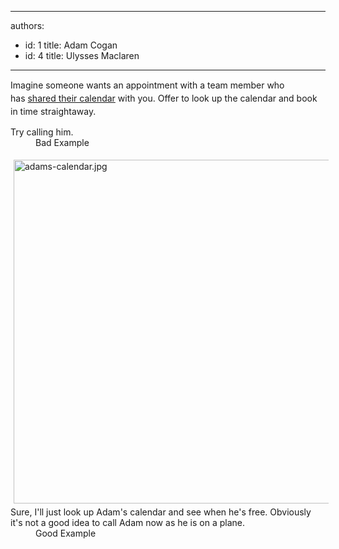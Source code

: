 

---
authors:
  - id: 1
    title: Adam Cogan
  - id: 4
    title: Ulysses Maclaren
---




<span class='intro'> <p><span style="line-height&#58;20.7999992370605px;">​​Imagine someone wants an appointment with a team member who has&#160;</span><a href="/Pages/Know-the-ways-to-share-and-see-calendars.aspx" style="line-height&#58;20.7999992370605px;">shared their calendar</a><span style="line-height&#58;20.7999992370605px;">&#160;with you. Offer to look up the calendar and book in time straightaway.</span>​</p> </span>

<dl class="bad">
                    <dt>Try calling him.
                    </dt>
                    <dd>
                        Bad Example</dd></dl>
                <dl class="good">
                    <dt><img src="/PublishingImages/adams-calendar.jpg" alt="adams-calendar.jpg" style="margin&#58;5px;width&#58;550px;" /><br></dt><dt>
                    Sure, I'll just look up Adam's calendar and see when he's free. Obviously it's not a good idea to call Adam now as he is on a plane.&#160;</dt>
                    <dd>
                        Good Example</dd></dl>



